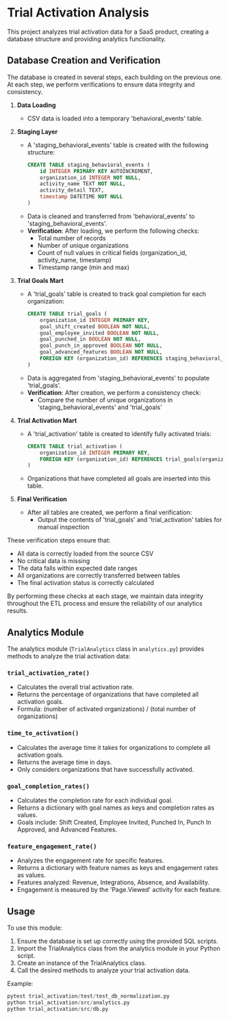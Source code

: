 # Trial Activation Analysis

This project analyzes trial activation data for a SaaS product, creating a database structure and providing analytics functionality.

## Database Creation and Verification

The database is created in several steps, each building on the previous one. At each step, we perform verifications to ensure data integrity and consistency.

1. **Data Loading**
   - CSV data is loaded into a temporary 'behavioral_events' table.

2. **Staging Layer**
   - A 'staging_behavioral_events' table is created with the following structure:
     ```sql
     CREATE TABLE staging_behavioral_events (
         id INTEGER PRIMARY KEY AUTOINCREMENT,
         organization_id INTEGER NOT NULL,
         activity_name TEXT NOT NULL,
         activity_detail TEXT,
         timestamp DATETIME NOT NULL
     )
     ```
   - Data is cleaned and transferred from 'behavioral_events' to 'staging_behavioral_events'.
   - **Verification**: After loading, we perform the following checks:
     - Total number of records
     - Number of unique organizations
     - Count of null values in critical fields (organization_id, activity_name, timestamp)
     - Timestamp range (min and max)

3. **Trial Goals Mart**
   - A 'trial_goals' table is created to track goal completion for each organization:
     ```sql
     CREATE TABLE trial_goals (
         organization_id INTEGER PRIMARY KEY,
         goal_shift_created BOOLEAN NOT NULL,
         goal_employee_invited BOOLEAN NOT NULL,
         goal_punched_in BOOLEAN NOT NULL,
         goal_punch_in_approved BOOLEAN NOT NULL,
         goal_advanced_features BOOLEAN NOT NULL,
         FOREIGN KEY (organization_id) REFERENCES staging_behavioral_events(organization_id)
     )
     ```
   - Data is aggregated from 'staging_behavioral_events' to populate 'trial_goals'.
   - **Verification**: After creation, we perform a consistency check:
     - Compare the number of unique organizations in 'staging_behavioral_events' and 'trial_goals'

4. **Trial Activation Mart**
   - A 'trial_activation' table is created to identify fully activated trials:
     ```sql
     CREATE TABLE trial_activation (
         organization_id INTEGER PRIMARY KEY,
         FOREIGN KEY (organization_id) REFERENCES trial_goals(organization_id)
     )
     ```
   - Organizations that have completed all goals are inserted into this table.

5. **Final Verification**
   - After all tables are created, we perform a final verification:
     - Output the contents of 'trial_goals' and 'trial_activation' tables for manual inspection

These verification steps ensure that:
- All data is correctly loaded from the source CSV
- No critical data is missing
- The data falls within expected date ranges
- All organizations are correctly transferred between tables
- The final activation status is correctly calculated

By performing these checks at each stage, we maintain data integrity throughout the ETL process and ensure the reliability of our analytics results.

## Analytics Module

The analytics module (`TrialAnalytics` class in `analytics.py`) provides methods to analyze the trial activation data:

### `trial_activation_rate()`
- Calculates the overall trial activation rate.
- Returns the percentage of organizations that have completed all activation goals.
- Formula: (number of activated organizations) / (total number of organizations)

### `time_to_activation()`
- Calculates the average time it takes for organizations to complete all activation goals.
- Returns the average time in days.
- Only considers organizations that have successfully activated.

### `goal_completion_rates()`
- Calculates the completion rate for each individual goal.
- Returns a dictionary with goal names as keys and completion rates as values.
- Goals include: Shift Created, Employee Invited, Punched In, Punch In Approved, and Advanced Features.

### `feature_engagement_rate()`
- Analyzes the engagement rate for specific features.
- Returns a dictionary with feature names as keys and engagement rates as values.
- Features analyzed: Revenue, Integrations, Absence, and Availability.
- Engagement is measured by the 'Page.Viewed' activity for each feature.

## Usage

To use this module:

1. Ensure the database is set up correctly using the provided SQL scripts.
2. Import the TrialAnalytics class from the analytics module in your Python script.
3. Create an instance of the TrialAnalytics class.
4. Call the desired methods to analyze your trial activation data.

Example:

```python
pytest trial_activation/test/test_db_normalization.py
python trial_activation/src/analytics.py
python trial_activation/src/db.py
```




